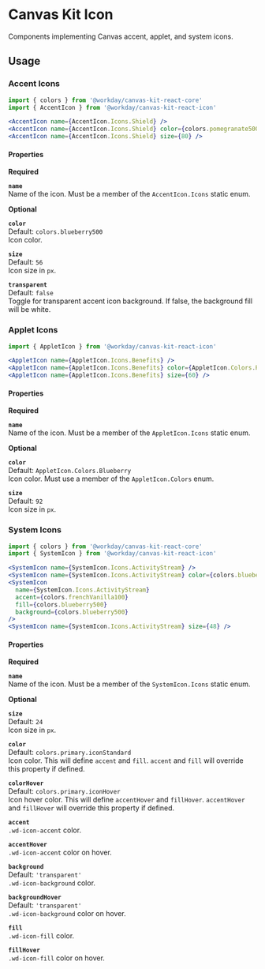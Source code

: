 # Canvas Kit Icon

Components implementing Canvas accent, applet, and system icons.

## Usage

### Accent Icons

```jsx
import { colors } from '@workday/canvas-kit-react-core'
import { AccentIcon } from '@workday/canvas-kit-react-icon'

<AccentIcon name={AccentIcon.Icons.Shield} />
<AccentIcon name={AccentIcon.Icons.Shield} color={colors.pomegranate500} />
<AccentIcon name={AccentIcon.Icons.Shield} size={80} />
```

#### Properties

**Required**

**`name`**  
Name of the icon. Must be a member of the `AccentIcon.Icons` static enum.

**Optional**

**`color`**  
Default: `colors.blueberry500`  
Icon color.

**`size`**  
Default: `56`  
Icon size in `px`.

**`transparent`**  
Default: `false`  
Toggle for transparent accent icon background. If false, the background fill will be white.

### Applet Icons

```jsx
import { AppletIcon } from '@workday/canvas-kit-react-icon'

<AppletIcon name={AppletIcon.Icons.Benefits} />
<AppletIcon name={AppletIcon.Icons.Benefits} color={AppletIcon.Colors.Pomegranate} />
<AppletIcon name={AppletIcon.Icons.Benefits} size={60} />
```

#### Properties

**Required**

**`name`**  
Name of the icon. Must be a member of the `AppletIcon.Icons` static enum.

**Optional**

**`color`**  
Default: `AppletIcon.Colors.Blueberry`  
Icon color. Must use a member of the `AppletIcon.Colors` enum.

**`size`**  
Default: `92`  
Icon size in `px`.

### System Icons

```jsx
import { colors } from '@workday/canvas-kit-react-core'
import { SystemIcon } from '@workday/canvas-kit-react-icon'

<SystemIcon name={SystemIcon.Icons.ActivityStream} />
<SystemIcon name={SystemIcon.Icons.ActivityStream} color={colors.blueberry500} />
<SystemIcon
  name={SystemIcon.Icons.ActivityStream}
  accent={colors.frenchVanilla100}
  fill={colors.blueberry500}
  background={colors.blueberry500}
/>
<SystemIcon name={SystemIcon.Icons.ActivityStream} size={48} />
```

#### Properties

**Required**

**`name`**  
Name of the icon. Must be a member of the `SystemIcon.Icons` static enum.

**Optional**

**`size`**  
Default: `24`  
Icon size in `px`.

**`color`**  
Default: `colors.primary.iconStandard`  
Icon color. This will define `accent` and `fill`. `accent` and `fill` will override this property if defined.

**`colorHover`**  
Default: `colors.primary.iconHover`  
Icon hover color. This will define `accentHover` and `fillHover`. `accentHover` and `fillHover` will override this property if defined.

**`accent`**  
`.wd-icon-accent` color.

**`accentHover`**  
`.wd-icon-accent` color on hover.

**`background`**  
Default: `'transparent'`  
`.wd-icon-background` color.

**`backgroundHover`**  
Default: `'transparent'`  
`.wd-icon-background` color on hover.

**`fill`**  
`.wd-icon-fill` color.

**`fillHover`**  
`.wd-icon-fill` color on hover.
